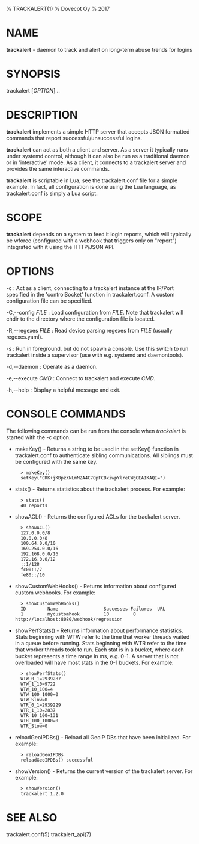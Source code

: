 % TRACKALERT(1)
% Dovecot Oy
% 2017

# NAME
**trackalert** - daemon to track and alert on long-term abuse trends
for logins

# SYNOPSIS
trackalert [*OPTION*]... 

# DESCRIPTION
**trackalert** implements a simple HTTP server that accepts JSON
formatted commands that report successful/unsuccessful logins.

**trackalert** can act as both a client and server. As a server it
typically runs under systemd control, although it can also be run as a
traditional daemon or in 'interactive' mode. As a client, it connects
to a trackalert server and provides the same interactive commands.

**trackalert** is scriptable in Lua, see the trackalert.conf file for
a simple example. In fact, all configuration is done using the Lua
language, as trackalert.conf is simply a Lua script.

# SCOPE
**trackalert** depends on a system to feed it login reports, which
will typically be wforce (configured with a webhook that triggers only
on "report") integrated with it using the HTTP/JSON API.

# OPTIONS
-c 
:    Act as a client, connecting to a trackalert instance at the IP/Port 
     specified in the 'controlSocket' function in trackalert.conf. A
     custom configuration file can be specified.

-C,--config *FILE*
:    Load configuration from *FILE*. Note that trackalert will chdir
	 to the directory where the configuration file is located.

-R,--regexes *FILE*
:    Read device parsing regexes from *FILE* (usually regexes.yaml).

-s
:    Run in foreground, but do not spawn a console. Use this switch to run
     trackalert inside a supervisor (use with e.g. systemd and daemontools).

-d,--daemon
:    Operate as a daemon.

-e,--execute *CMD*
:    Connect to trackalert and execute *CMD*.

-h,--help
:    Display a helpful message and exit.


# CONSOLE COMMANDS

The following commands can be run from the console when *trackalert* is
started with the -c option.

* makeKey() - Returns a string to be used in the setKey() function in
  trackalert.conf to authenticate sibling communications. All siblings
  must be configured with the same key.

		> makeKey()
		setKey("CRK+jKBpzXNLmM2A4C7OpFCBxiwpYlreCWgGEAIKAQI=")


* stats() - Returns statistics about the trackalert process. For example:

		> stats()
		40 reports

* showACL() - Returns the configured ACLs for the trackalert server.

		> showACL()
		127.0.0.0/8
		10.0.0.0/8
		100.64.0.0/10
		169.254.0.0/16
		192.168.0.0/16
		172.16.0.0/12
		::1/128
		fc00::/7
		fe80::/10

* showCustomWebHooks() - Returns information about configured custom
  webhooks. For example:

		> showCustomWebHooks()
		ID        Name                 Successes Failures  URL
		1         mycustomhook         10         0         http://localhost:8080/webhook/regression

* showPerfStats() - Returns information about performance
  statistics. Stats beginning with WTW refer to the time that worker
  threads waited in a queue before running. Stats beginning with WTR
  refer to the time that worker threads took to run. Each stat is in a
  bucket, where each bucket represents a time range in ms,
  e.g. 0-1. A server that is not overloaded will have most stats in
  the 0-1 buckets. For example:

		> showPerfStats()
		WTW_0_1=2939287
		WTW_1_10=9722
		WTW_10_100=4
		WTW_100_1000=0
		WTW_Slow=0
		WTR_0_1=2939229
		WTR_1_10=2837
		WTR_10_100=131
		WTR_100_1000=0
		WTR_Slow=0

* reloadGeoIPDBs() - Reload all GeoIP DBs that have been
initialized. For example:

		> reloadGeoIPDBs
		reloadGeoIPDBs() successful

* showVersion() - Returns the current version of the trackalert
  server. For example:

		> showVersion()
		trackalert 1.2.0


# SEE ALSO
trackalert.conf(5) trackalert_api(7)

